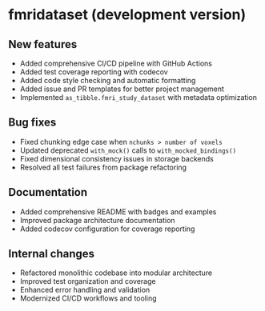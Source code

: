 # fmridataset (development version)

## New features

* Added comprehensive CI/CD pipeline with GitHub Actions
* Added test coverage reporting with codecov
* Added code style checking and automatic formatting
* Added issue and PR templates for better project management
* Implemented `as_tibble.fmri_study_dataset` with metadata optimization

## Bug fixes

* Fixed chunking edge case when `nchunks > number of voxels`
* Updated deprecated `with_mock()` calls to `with_mocked_bindings()`
* Fixed dimensional consistency issues in storage backends
* Resolved all test failures from package refactoring

## Documentation

* Added comprehensive README with badges and examples
* Improved package architecture documentation
* Added codecov configuration for coverage reporting

## Internal changes

* Refactored monolithic codebase into modular architecture
* Improved test organization and coverage
* Enhanced error handling and validation
* Modernized CI/CD workflows and tooling 